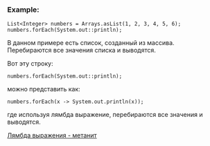 ### Example:  

	List<Integer> numbers = Arrays.asList(1, 2, 3, 4, 5, 6);  
	numbers.forEach(System.out::println);  

В данном примере есть список, созданный из массива.  
Перебираются все значения списка и выводятся.  

Вот эту строку:  

	numbers.forEach(System.out::println);  

можно представить как:  

	numbers.forEach(x -> System.out.println(x));  

где используя лямбда выражение, перебираются все значения и выводятся.  

[Лямбда выражения - метанит](https://metanit.com/java/tutorial/9.1.php)  